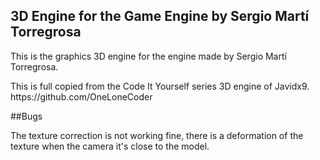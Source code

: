 ## 3D Engine for the Game Engine by Sergio Martí Torregrosa
<p>This is the graphics 3D engine for the engine made by Sergio Martí Torregrosa.</p>
<p>This is full copied from the Code It Yourself series 3D engine of Javidx9. <a>https://github.com/OneLoneCoder</a></p>

##Bugs
<p>The texture correction is not working fine, there is a deformation 
of the texture when the camera it's close to the model.</p>